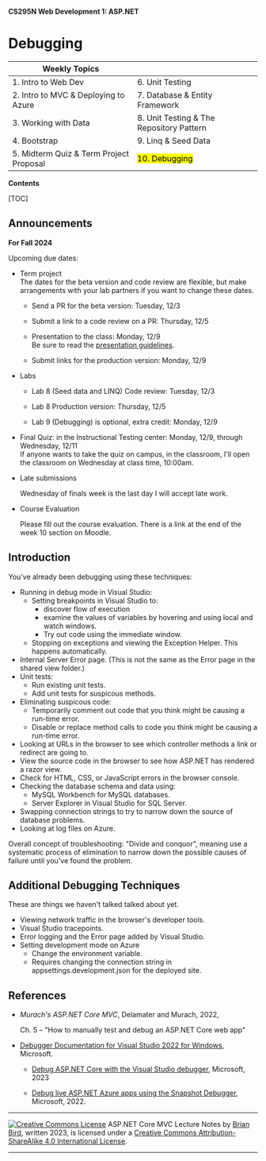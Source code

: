**CS295N Web Development 1: ASP.NET** 

<h1>Debugging</h1>



| Weekly Topics                           |                                          |
| --------------------------------------- | ---------------------------------------- |
| 1. Intro to Web Dev                     | 6. Unit Testing                          |
| 2. Intro to MVC & Deploying to Azure    | 7. Database & Entity Framework           |
| 3. Working with Data                    | 8. Unit Testing & The Repository Pattern |
| 4. Bootstrap                            | 9. Linq & Seed Data                      |
| 5. Midterm Quiz & Term Project Proposal | <mark>10. Debugging</mark>               |



 **Contents**

[TOC]

## Announcements  

**For Fall 2024**

Upcoming due dates:

- Term project  
  The dates for the beta version and code review are flexible, but make arrangements with your lab partners if you want to change these dates.

  - Send a PR for the beta version: Tuesday, 12/3

  - Submit a link to a code review on a PR: Thursday, 12/5 

  - Presentation to the class: Monday, 12/9  
    Be sure to read the [presentation guidelines](../TermProject/CS295N-TermProjectPresentationGuide.html).
  
  - Submit links for the production version: Monday, 12/9
  
- Labs

  - Lab 8 (Seed data and LINQ) Code review: Tuesday, 12/3
  
  - Lab 8 Production version: Thursday, 12/5
  
  - Lab 9 (Debugging) is optional, extra credit: Monday, 12/9
  
- Final Quiz: in the Instructional Testing center: Monday, 12/9, through Wednesday, 12/11  
  If anyone wants to take the quiz on campus, in the classroom, I'll open the classroom on Wednesday at class time, 10:00am.


- Late submissions  

  Wednesday of finals week is the last day I will accept late work.
  
- Course Evaluation

  Please fill out the course evaluation. There is a link at the end of the week 10 section on Moodle.



## Introduction

You've already been debugging using these techniques:

- Running in debug mode in Visual Studio:
  - Setting breakpoints in Visual Studio to:
    - discover flow of execution
    -  examine the values of variables by hovering and using local and watch windows.
    - Try out code using the immediate window.
  - Stopping on exceptions and viewing the Exception Helper. This happens automatically.
- Internal Server Error page. (This is not the same as the Error page in the shared view folder.)
- Unit tests:
  - Run existing unit tests.
  - Add unit tests for suspicous methods.
- Eliminating suspicous code:
  - Temporarily comment out code that you think might be causing a run-time error.
  - Disable or replace method calls to code you think might be causing a run-time error.
- Looking at URLs in the browser to see which controller methods a link or redirect are going to.
- View the source code in the browser to see how ASP.NET has rendered a razor view.
- Check for HTML, CSS, or JavaScript errors in the browser console.
- Checking the database schema and data using:
  -  MySQL Workbench for MySQL databases.
  - Server Explorer in Visual Studio for SQL Server.
- Swapping connection strings to try to narrow down the source of database problems.
- Looking at log files on Azure.

Overall concept of troubleshooting: "Divide and conquor", meaning use a systematic process of elimination to narrow down the possible causes of failure until you've found the problem.

## Additional Debugging Techniques

These are things we haven't talked talked about yet.

- Viewing network traffic in the browser's developer tools.
- Visual Studio tracepoints.
- Error logging and the Error page added by Visual Studio.
- Setting development mode on Azure
  - Change the environment variable.
  - Requires changing the connection string in appsettings.development.json for the deployed site.

## References

- *Murach's ASP.NET Core MVC*, Delamater and Murach, 2022,

  Ch. 5  – "How to manually test and debug an ASP.NET Core web app"

- [Debugger Documentation for Visual Studio 2022 for Windows](https://learn.microsoft.com/en-us/visualstudio/debugger/?view=vs-2022), Microsoft.

  - [Debug ASP.NET Core with the Visual Studio debugger](https://learn.microsoft.com/en-us/visualstudio/debugger/quickstart-debug-aspnet?view=vs-2022), Microsoft, 2023

  - [Debug live ASP.NET Azure apps using the Snapshot Debugger](https://learn.microsoft.com/en-us/visualstudio/debugger/debug-live-azure-applications?view=vs-2022), Microsoft, 2022.


------

[![Creative Commons License](https://i.creativecommons.org/l/by-sa/4.0/88x31.png)](http://creativecommons.org/licenses/by-sa/4.0/)
ASP.NET Core MVC Lecture Notes by [Brian Bird](https://profbird.dev), written 2023, is licensed under a [Creative Commons Attribution-ShareAlike 4.0 International License](http://creativecommons.org/licenses/by-sa/4.0/). 

------